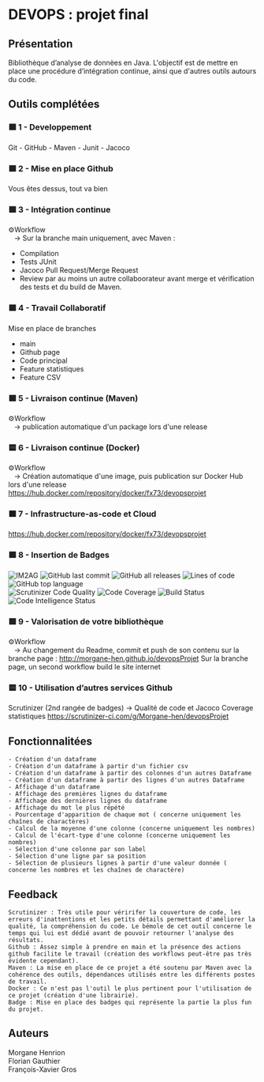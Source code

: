 # DEVOPS : projet final

## Présentation

Bibliothèque d’analyse de donnèes en Java. L'objectif est de mettre en place une procédure d’intégration continue, ainsi que d'autres outils autours du code.

## Outils complétées

### 🟩 1 - Developpement

Git - GitHub - Maven - Junit - Jacoco

### 🟩 2 - Mise en place Github

Vous êtes dessus, tout va bien

### 🟩 3 - Intégration continue
⚙️Workflow <br />&nbsp;&nbsp;
  -> Sur la branche main uniquement, avec Maven :  
- Compilation  
- Tests JUnit
- Jacoco
	Pull Request/Merge Request
- Review par au moins un autre collaboorateur avant merge et vérification des tests et du build de Maven.

### 🟩 4 - Travail Collaboratif

Mise en place de branches 
- main
- Github page
- Code principal
- Feature statistiques
- Feature CSV

### 🟩 5 - Livraison continue (Maven)
⚙️Workflow <br />&nbsp;&nbsp;
  -> publication automatique d'un package lors d'une release  
 

### 🟨 6 - Livraison continue (Docker)
⚙️Workflow <br />&nbsp;&nbsp;
  -> Création automatique d'une image, puis publication sur Docker Hub lors d'une release 
  https://hub.docker.com/repository/docker/fx73/devopsprojet
 
### 🟧 7 - Infrastructure-as-code et Cloud

https://hub.docker.com/repository/docker/fx73/devopsprojet
### 🟩 8 - Insertion de Badges

![IM2AG](https://img.shields.io/badge/IM2AG-Seal%20of%20Quality-blue) ![GitHub last commit](https://img.shields.io/github/last-commit/Morgane-hen/devopsProjet) ![GitHub all releases](https://img.shields.io/github/downloads/Morgane-hen/devopsProjet/total) ![Lines of code](https://img.shields.io/tokei/lines/github/Morgane-hen/devopsProjet) ![GitHub top language](https://img.shields.io/github/languages/top/Morgane-hen/devopsProjet)  
![Scrutinizer Code Quality](https://scrutinizer-ci.com/g/Morgane-hen/devopsProjet/badges/quality-score.png?b=main) ![Code Coverage](https://scrutinizer-ci.com/g/Morgane-hen/devopsProjet/badges/coverage.png?b=main) ![Build Status](https://scrutinizer-ci.com/g/Morgane-hen/devopsProjet/badges/build.png?b=main) ![Code Intelligence Status](https://scrutinizer-ci.com/g/Morgane-hen/devopsProjet/badges/code-intelligence.svg?b=main)

### 🟩 9 - Valorisation de votre bibliothèque
⚙️Workflow <br />&nbsp;&nbsp;
  -> Au changement du Readme, commit et push de son contenu sur la branche page : http://morgane-hen.github.io/devopsProjet
    Sur la branche page, un second workflow build le site internet
    
### 🟨 10 - Utilisation d’autres services Github
  Scrutinizer (2nd rangée de badges)
	 -> Qualité de code et Jacoco Coverage statistiques
     https://scrutinizer-ci.com/g/Morgane-hen/devopsProjet
     
## Fonctionnalitées
	- Création d'un dataframe
	- Création d'un dataframe à partir d'un fichier csv
	- Création d'un dataframe à partir des colonnes d'un autres Dataframe
	- Création d'un dataframe à partir des lignes d'un autres Dataframe
	- Affichage d'un dataframe
	- Affichage des premières lignes du dataframe
	- Affichage des dernières lignes du dataframe
	- Affichage du mot le plus répété
	- Pourcentage d'apparition de chaque mot ( concerne uniquement les chaînes de charactères)
	- Calcul de la moyenne d'une colonne (concerne uniquement les nombres)
	- Calcul de l'écart-type d'une colonne (concerne uniquement les nombres)
	- Sélection d'une colonne par son label
	- Sélection d'une ligne par sa position
	- Sélection de plusieurs lignes à partir d'une valeur donnée ( concerne les nombres et les chaînes de charactère)
   
## Feedback
	Scrutinizer : Très utile pour véririfer la couverture de code, les erreurs d'inattentions et les petits détails permettant d'améliorer la qualité, la compréhension du code. Le bémole de cet outil concerne le temps qui lui est dédié avant de pouvoir retourner l'analyse des résultats.
	Github : Assez simple à prendre en main et la présence des actions github facilite le travail (création des workflows peut-être pas très évidente cependant).
	Maven : La mise en place de ce projet a été soutenu par Maven avec la cohérence des outils, dépendances utilisés entre les différents postes de travail.
	Docker : Ce n'est pas l'outil le plus pertinent pour l'utilisation de ce projet (création d'une librairie).
	Badge : Mise en place des badges qui représente la partie la plus fun du projet.
	
## Auteurs

Morgane Henrion  
Florian Gauthier  
François-Xavier Gros

